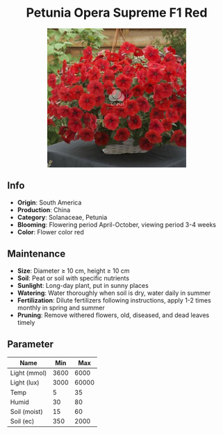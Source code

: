 <h1 align='center'>Petunia Opera Supreme F1 Red</h1>
<p align="center">
    <img 
        align='center'
        width='320'
        src="../images/petunia opera supreme f1 red.png" 
        alt='Petunia Opera Supreme F1 Red' />
</p>

## Info

 - **Origin**: South America
 - **Production**: China
 - **Category**: Solanaceae, Petunia
 - **Blooming**: Flowering period April-October, viewing period 3-4 weeks
 - **Color**: Flower color red

## Maintenance

 - **Size**: Diameter ≥ 10 cm, height ≥ 10 cm
 - **Soil**: Peat or soil with specific nutrients
 - **Sunlight**: Long-day plant, put in sunny places
 - **Watering**: Water thoroughly when soil is dry, water daily in summer
 - **Fertilization**: Dilute fertilizers following instructions, apply 1-2 times monthly in spring and summer
 - **Pruning**: Remove withered flowers, old, diseased, and dead leaves timely

## Parameter

| Name         | Min  | Max   |
|--------------|------|-------|
| Light (mmol) | 3600 | 6000  |
| Light (lux)  | 3000 | 60000 |
| Temp         | 5    | 35    |
| Humid        | 30   | 80    |
| Soil (moist) | 15   | 60    |
| Soil (ec)    | 350  | 2000  |
